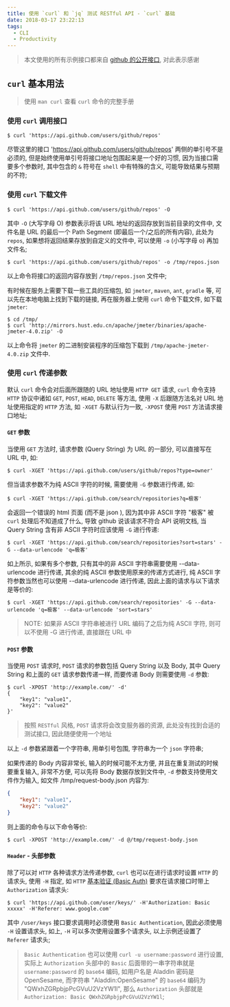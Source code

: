 ```yaml
---
title: 使用 `curl` 和 `jq` 测试 RESTful API - `curl` 基础
date: 2018-03-17 23:22:13
tags: 
  - CLI
  - Productivity
---
```


> 本文使用的所有示例接口都来自 [github 的公开接口](https://developer.github.com/v3/), 对此表示感谢

## `curl` 基本用法

> 使用 `man curl` 查看 `curl` 命令的完整手册

### 使用 `curl` 调用接口

```shell
$ curl 'https://api.github.com/users/github/repos'
```

尽管这里的接口 'https://api.github.com/users/github/repos' 两侧的单引号不是必须的, 但是始终使用单引号将接口地址包围起来是一个好的习惯, 因为当接口需要多个参数时, 其中包含的 `&` 符号在 `shell` 中有特殊的含义, 可能导致结果与预期的不符;

### 使用 `curl` 下载文件

```shell
$ curl 'https://api.github.com/users/github/repos' -O
```

其中 `-O` (大写字母 O) 参数表示将该 URL 地址的返回存放到当前目录的文件中, 文件名是 URL 的最后一个 Path Segment (即最后一个/之后的所有内容), 此处为 `repos`, 如果想将返回结果存放到自定义的文件中, 可以使用 `-o` (小写字母 o) 再加文件名;

```shell
$ curl 'https://api.github.com/users/github/repos' -o /tmp/repos.json
```

以上命令将接口的返回内容存放到 `/tmp/repos.json` 文件中;

有时候在服务上需要下载一些工具的压缩包, 如 `jmeter`, `maven`, `ant`, `gradle` 等, 可以先在本地电脑上找到下载的链接, 再在服务器上使用 `curl` 命令下载文件, 如下载 `jmeter`:

```shell
$ cd /tmp/
$ curl 'http://mirrors.hust.edu.cn/apache/jmeter/binaries/apache-jmeter-4.0.zip' -O
```

以上命令将 `jmeter` 的二进制安装程序的压缩包下载到 `/tmp/apache-jmeter-4.0.zip` 文件中.

### 使用 `curl` 传递参数

默认 `curl` 命令会对后面所跟随的 URL 地址使用 `HTTP GET` 请求, `curl` 命令支持 `HTTP` 协议中诸如 `GET`, `POST`, `HEAD`, `DELETE` 等方法, 使用 `-X` 后跟随方法名对 URL 地址使用指定的 `HTTP` 方法, 如 `-XGET` 与默认行为一致, `-XPOST` 使用 `POST` 方法请求接口地址;

#### `GET` 参数

当使用 `GET` 方法时, 请求参数 (Query String) 为 URL 的一部分, 可以直接写在 URL 中, 如:

```shell
$ curl -XGET 'https://api.github.com/users/github/repos?type=owner'
```

但当请求参数不为纯 ASCII 字符的时候, 需要使用 `-G` 参数进行传递, 如:

```shell
$ curl -XGET 'https://api.github.com/search/repositories?q=极客' 
```

会返回一个错误的 html 页面 (而不是 json ), 因为其中非 ASCII 字符 "极客" 被 `curl` 处理后不知道成了什么, 导致 github 说该请求不符合 API 说明文档, 当 Query String 含有非 ASCII 字符时应该使用 `-G` 进行传递:

```shell
$ curl -XGET 'https://api.github.com/search/repositories?sort=stars' -G --data-urlencode 'q=极客'
```

如上所示, 如果有多个参数, 只有其中的非 ASCII 字符串需要使用 --data-urlencode 进行传递, 其余的纯 ASCII 参数使用原来的传递方式进行, 纯 ASCII 字符参数当然也可以使用 --data-urlencode 进行传递, 因此上面的请求与以下请求是等价的:

```shell
$ curl -XGET 'https://api.github.com/search/repositories' -G --data-urlencode 'q=极客' --data-urlencode 'sort=stars'
```

> NOTE: 如果非 ASCII 字符串被进行 URL 编码了之后为纯 ASCII 字符, 则可以不使用 -G 进行传递, 直接跟在 URL 中

#### `POST` 参数

当使用 `POST` 请求时, `POST` 请求的参数包括 Query String 以及 Body, 其中 Query String 和上面的 `GET` 请求参数传递一样, 而要传递 Body 则需要使用 `-d` 参数:

```shell
$ curl -XPOST 'http://example.com/' -d'
{
	"key1": "value1",
	"key2": "value2"
}'
```

> 按照 `RESTful` 风格, `POST` 请求将会改变服务器的资源, 此处没有找到合适的测试接口, 因此随便使用一个地址

以上 `-d` 参数紧跟着一个字符串, 用单引号包围, 字符串为一个 `json` 字符串;

如果传递的 Body 内容非常长, 输入的时候可能不太方便, 并且在重复测试的时候要重复输入, 非常不方便, 可以先将 Body 数据存放到文件中, `-d` 参数支持使用文件作为输入, 如文件 /tmp/request-body.json 内容为:

```json
{
	"key1": "value1",
	"key2": "value2"
}
```

则上面的命令与以下命令等价:

```shell
$ curl -XPOST 'http://example.com/' -d @/tmp/request-body.json
```

#### `Header` - 头部参数

除了可以对 `HTTP` 各种请求方法传递参数, `curl` 也可以在进行请求时设置 `HTTP` 的请求头, 使用 `-H` 指定, 如 `HTTP` [基本验证 (Basic Auth)](https://en.wikipedia.org/wiki/Basic_access_authentication) 要求在请求接口时带上 `Authorization` 请求头:

```shell
$ curl 'https://api.github.com/user/keys/' -H'Authorization: Basic xxxxx' -H'Referer: www.google.com'
```

其中 `/user/keys` 接口要求调用时必须使用 `Basic Authentication`, 因此必须使用 `-H` 设置请求头, 如上, `-H` 可以多次使用设置多个请求头, 以上示例还设置了 `Referer` 请求头;

> `Basic Authentication` 也可以使用 `curl -u username:password` 进行设置, 实际上 `Authorization` 头部中的 `Basic` 后面带的一串字符串就是 `username:password` 的 `base64` 编码, 如用户名是 Aladdin 密码是 OpenSesame, 而字符串 "Aladdin:OpenSesame" 的 `base64` 编码为 "QWxhZGRpbjpPcGVuU2VzYW1l", 那么 `Authorization` 头部就是 `Authorization: Basic QWxhZGRpbjpPcGVuU2VzYW1l`;

